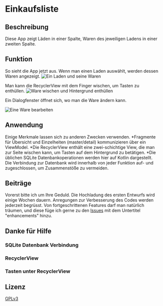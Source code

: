 # Einkaufsliste

## Beschreibung
Diese App zeigt Läden in einer Spalte, Waren des jeweiligen Ladens in einer zweiten Spalte.

## Funktion
So sieht die App jetzt aus.
Wenn man einen Laden auswählt, werden dessen Waren angezeigt.
![Ein Laden und seine Waren](ReadmeUnterstützung/Laden_und_seine_Waren.jpg)

Man kann die RecyclerView mit dem Finger wischen, um Tasten zu enthüllen.
![Ware wischen und Hintergrund enthüllen](ReadmeUnterstützung/Ware_wischen.jpg)

Ein Dialogfenster öffnet sich, wo man die Ware ändern kann.

![Eine Ware bearbeiten](ReadmeUnterstützung/Ware_bearbeiten.jpg)


## Anwendung
Einige Merkmale lassen sich zu anderen Zwecken verwenden.
  *Fragmente für Übersicht und Einzelheiten (master/detail) kommunizieren über ein ViewModel.
  *Die RecyclerView enthält eine zwei-schichtige View, die man zur Seite wischen kann, um Tasten auf dem Hintergrund zu betätigen. 
  *Die üblichen SQLite Datenbankoperationen werden hier auf Kotlin dargestellt. Die Verbindung zur Datenbank wird
    innerhalb von jeder Funktion auf- und zugeschlossen, um Zusammenstöße zu vermeiden.

## Beiträge
Vorerst bitte ich um Ihre Geduld. Die Hochladung des ersten Entwurfs wird einige Wochen dauern. Anregungen zur Verbesserung 
des Codes werden jederzeit begrüsst. Von fortgeschrittenen Features darf man natürlich träumen, und diese füge ich gerne 
zu den [Issues](https://github.com/Galajda/Einkaufsliste/issues?q=is%3Aopen+is%3Aissue+label%3Aenhancement) mit dem Untertitel "enhancements" hinzu.


## Danke für Hilfe
  ### SQLite Datenbank Verbindung
  
  ### RecyclerView
  
  ### Tasten unter RecyclerView
  
## Lizenz
[GPLv3](https://github.com/Galajda/Einkaufsliste/blob/master/LICENSE)


